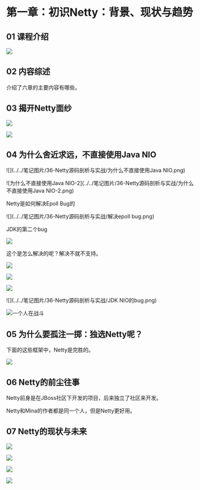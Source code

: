 # 第一章：初识Netty：背景、现状与趋势

## 01 课程介绍

![](../../笔记图片/36-Netty源码剖析与实战/学习目标.png)

## 02 内容综述

介绍了六章的主要内容有哪些。

## 03 揭开Netty面纱

![](../../笔记图片/36-Netty源码剖析与实战/Netty的特点.png)

![](../../笔记图片/36-Netty源码剖析与实战/架构图.png)

## 04 为什么舍近求远，不直接使用Java NIO

![](../../笔记图片/36-Netty源码剖析与实战/为什么不直接使用Java NIO.png)

![为什么不直接使用Java NIO-2](../../笔记图片/36-Netty源码剖析与实战/为什么不直接使用Java NIO-2.png)

Netty是如何解决Epoll Bug的

![](../../笔记图片/36-Netty源码剖析与实战/解决epoll bug.png)

JDK的第二个bug

![](../../笔记图片/36-Netty源码剖析与实战/jdk的第二个bug.png)

这个是怎么解决的呢？解决不就不支持。

![](../../笔记图片/36-Netty源码剖析与实战/jdk的第二个bug的解决.png)

![](../../笔记图片/36-Netty源码剖析与实战/api更强大更友好.png)



![](../../笔记图片/36-Netty源码剖析与实战/自己用NIO实现的可能性.png)

![](../../笔记图片/36-Netty源码剖析与实战/JDK NIO的bug.png)

![一个人在战斗](../../笔记图片/36-Netty源码剖析与实战/一个人在战斗.png)

## 05 为什么要孤注一掷：独选Netty呢？

下面的这些框架中，Netty是完胜的。

![](../../笔记图片/36-Netty源码剖析与实战/其他的网络通信框架.png)

## 06 Netty的前尘往事

Netty前身是在JBoss社区下开发的项目，后来独立了社区来开发。

Netty和Mina的作者都是同一个人，但是Netty更好用。

## 07 Netty的现状与未来

![](../../笔记图片/36-Netty源码剖析与实战/netty的现状.png)

![](../../笔记图片/36-Netty源码剖析与实战/使用Netty的项目.png)

![](../../笔记图片/36-Netty源码剖析与实战/使用Netty的项目2.png)

![](../../笔记图片/36-Netty源码剖析与实战/Netty的趋势.png)
